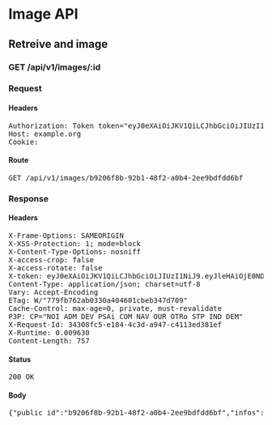 # Image API

## Retreive and image

### GET /api/v1/images/:id
### Request

#### Headers

<pre>Authorization: Token token=&quot;eyJ0eXAiOiJKV1QiLCJhbGciOiJIUzI1NiJ9.eyJleHAiOjE0NDkwNjU2NzUsImFiaWxpdGllcyI6eyJiZTkxNGJiNy02ZjY0LTQ3NGItOTVkYi04ZDhhODNhMmVmMTYiOnsiQWNjZXNzIjp7ImltYWdlX2xpc3QiOnRydWV9fX0sInVzZXJfaWQiOiJjYmQ4ZDQwMC00ZTQwLTQ4MjYtYmU3NS1lOWY1MWY0ZDIzOWIifQ.L3Vzf6KsoQL5ipj3pD6tkGB7UZfIlfWwjH4LrzNh3T4&quot;
Host: example.org
Cookie: </pre>

#### Route

<pre>GET /api/v1/images/b9206f8b-92b1-48f2-a0b4-2ee9bdfdd6bf</pre>

### Response

#### Headers

<pre>X-Frame-Options: SAMEORIGIN
X-XSS-Protection: 1; mode=block
X-Content-Type-Options: nosniff
X-access-crop: false
X-access-rotate: false
X-token: eyJ0eXAiOiJKV1QiLCJhbGciOiJIUzI1NiJ9.eyJleHAiOjE0NDkwNjU2NzUsImFiaWxpdGllcyI6eyJiZTkxNGJiNy02ZjY0LTQ3NGItOTVkYi04ZDhhODNhMmVmMTYiOnsiQWNjZXNzIjp7ImltYWdlX2xpc3QiOnRydWV9fX0sInVzZXJfaWQiOiJjYmQ4ZDQwMC00ZTQwLTQ4MjYtYmU3NS1lOWY1MWY0ZDIzOWIifQ.L3Vzf6KsoQL5ipj3pD6tkGB7UZfIlfWwjH4LrzNh3T4
Content-Type: application/json; charset=utf-8
Vary: Accept-Encoding
ETag: W/&quot;779fb762ab0330a404601cbeb347d709&quot;
Cache-Control: max-age=0, private, must-revalidate
P3P: CP=&quot;NOI ADM DEV PSAi COM NAV OUR OTRo STP IND DEM&quot;
X-Request-Id: 34308fc5-e184-4c3d-a947-c4113ed381ef
X-Runtime: 0.009630
Content-Length: 757</pre>

#### Status

<pre>200 OK</pre>

#### Body

<pre>{"public_id":"b9206f8b-92b1-48f2-a0b4-2ee9bdfdd6bf","infos":{"bytes":3604,"created_at":"2015-09-25T13:32:55Z","etag":"5a98d4d3e5d39024abf237be55e99b15","format":"png","height":48,"resource_type":"image","tags":["be914bb7-6f64-474b-95db-8d8a83a2ef16"],"type":"private","width":48,"location":{"accuracy":36,"latitude":48.861934399999996,"longitude":2.348967}},"exifs":{},"gps":[48.861934399999996,2.348967],"gps_ip":null,"gps_exifs":null,"gps_html":[48.861934399999996,2.348967],"created_at":"2015-12-02T11:14:35.010+01:00","width":48,"height":48,"rotation":0,"crop_x":0.0,"crop_y":0.0,"crop_w":0.0,"crop_h":0.0,"album_id":"be914bb7-6f64-474b-95db-8d8a83a2ef16","thumbnails":{"full":"/assets/blank.jpg","large":"/assets/blank.jpg","mini":"/assets/blank.jpg"}}</pre>
